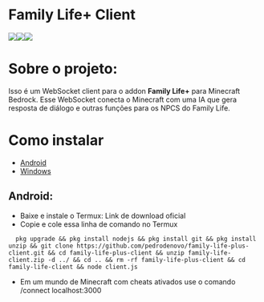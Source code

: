 # Family Life+ Client

[![](https://cdn.jsdelivr.net/npm/@intergrav/devins-badges@3/assets/cozy/social/discord-plural_vector.svg)](https://discord.com/invite/HAS99pEwJ4)[![](https://cdn.jsdelivr.net/npm/@intergrav/devins-badges@3.2.0/assets/cozy/social/youtube-singular_vector.svg)](https://m.youtube.com/channel/UCrq1E1rJEaYDXeU1qXk9OaQ)[![](https://cdn.jsdelivr.net/npm/@intergrav/devins-badges@3.2.0/assets/cozy/social/twitter-singular_vector.svg)](https://x.com/sunrise_studioo)

# Sobre o projeto:
Isso é um WebSocket client para o addon **Family Life+** para Minecraft Bedrock. Esse WebSocket conecta o Minecraft com uma IA que gera resposta de diálogo e outras funções para os NPCS do Family Life.

# Como instalar 
- [Android](#android) 
- [Windows](#Windows)

## Android:
- Baixe e instale o Termux: Link de download oficial
- Copie e cole essa linha de comando no Termux
```
  pkg upgrade && pkg install nodejs && pkg install git && pkg install unzip && git clone https://github.com/pedrodenovo/family-life-plus-client.git && cd family-life-plus-client && unzip family-life-client.zip -d ../ && cd .. && rm -rf family-life-plus-client && cd family-life-client && node client.js
```
- Em um mundo de Minecraft com cheats ativados use o comando /connect localhost:3000

